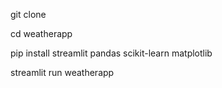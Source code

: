 git clone 

cd weatherapp

pip install streamlit pandas scikit-learn matplotlib

streamlit run weatherapp
